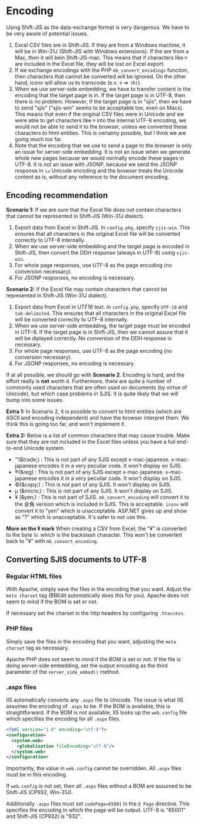 #  Encoding

Using Shift-JIS as the data-exchange format is very dangerous. We have to be very aware of potential issues.

1. Excel CSV files are in Shift-JIS. If they are from a Windows machine, it will be in Win-31J (Shift-JIS with Windows extensions). If the are from a Mac, then it will bein Shift-JIS-mac. This means that if characters like `®` are included in the Excel file, they will be lost on Excel export.
2. If we exchange encodings with the PHP `mb_convert_encodings` function, then characters that cannot be converted will be ignored. On the other hand, iconv will allow us to transcode (e.x. `®` => `(R)`).
3. When we use server-side embedding, we have to transfer content in the encoding that the target page is in. If the target page is in UTF-8, then there is no problem. However, if the target page is in "sjis", then we have to send "sjis" ("sjis-win" seems to be acceptable too, even on Macs). This means that even if the original CSV files were in Unicode and we were able to get characters like `®` into the internal UTF-8 encoding, we would not be able to send it to the browser, unless we converted these characters to html entities. This is certainly possible, but I think we are going much too far.
4. Note that the encoding that we use to send a page to the browser is only an issue for server-side embedding. It is not an issue when we generate whole new pages because we would normally encode these pages in UTF-8. It is not an issue with JSONP, because we send the JSONP response in `\u` Unicode encoding and the browser treats the Unicode content as is, without any reference to the document encoding.

## Encoding recommendation

**Scenario 1:** If we are sure that the Excel file does not contain characters that cannot be represented in Shift-JIS (Win-31J dialect).
1. Export data from Excel in Shift-JIS. In `config.php`, specify `sjis-win`. This ensures that all characters in the original Excel file will be converted correctly to UTF-8 internally.
2. When we use server-side embedding and the target page is encoded in Shift-JIS, then convert the DDH response (always in UTF-8) using `sjis-win`.
3. For whole page responses, use UTF-8 as the page encoding (no conversion necessary).
4. For JSONP responses, no encoding is necessary.

**Scenario 2:** If the Excel file may contain characters that cannot be represented in Shift-JIS (Win-31J dialect).
1. Export data from Excel in UTF16 text. In `config.php`, specify `UTF-16` and `tab-delimited`. This ensures that all characters in the original Excel file will be converted correctly to UTF-8 internally.
2. When we use server-side embedding, the target page must be encoded in UTF-8. If the target page is in Shift-JIS, then we cannot assure that it will be diplayed correctly. No conversion of the DDH response is necessary.
3. For whole page responses, use UTF-8 as the page encoding (no conversion necessary).
4. For JSONP responses, no encoding is necessary.

If at all possible, we should go with **Scenario 2**. Encoding is hard, and the effort really is **not** worth it. Furthermore, there are quite a number of commonly used characters that are often used on documents (by virtue of Unicode), but which case problems in SJIS. It is quite likely that we will bump into some issues.

**Extra 1:**
In Scenario 2, it is possible to convert to html entities (which are ASCII and encoding independent) and have the browser interpret them. We think this is going too far, and won't implement it.

**Extra 2:**
Below is a list of common characters that may cause trouble. Make sure that they are not included in the Excel files unless you have a full end-to-end Unicode system.
* ™(&amp;trade;) : This is not part of any SJIS except x-mac-japanese. x-mac-japanese encodes it in a very peculiar code. It won't display on SJIS.
* ®(&amp;reg) : This is not part of any SJIS except x-mac-japanese. x-mac-japanese encodes it in a very peculiar code. It won't display on SJIS.
* ©(&amp;copy;) : This is not part of any SJIS. It won't display on SJIS.
* µ (&amp;micro;) : This is not part of any SJIS. It won't display on SJIS.
* ¥ (&amp;yen;) : This is not part of SJIS. `mb_convert_encoding` will convert it to the 全角 version which is included in SJIS. This is acceptable. `iconv` will convert it to "yen" which is unacceptable. ASP.NET gives up and show as "?" which is unacceptable. It's safer to not use this.

**More on the ¥ mark** 
When creating a CSV from Excel, the "¥" is converted to the byte `5c` which is the backslash character.  This won't be converted back to "¥" with `mb_convert_encoding`.

## Converting SJIS documents to UTF-8

### Regular HTML files

With Apache, simply save the files in the encoding that you want. Adjust the `meta charset` tag (BBEdit automatically does this for you). Apache does not seem to mind if the BOM is set or not.

If necessary set the charset in the http headers by configuring `.htaccess`.

### PHP files

Simply save the files in the encoding that you want, adjusting the `meta charset` tag as necessary.

Apache PHP does not seem to mind if the BOM is set or not. If the file is doing server-side embedding, set the output encoding as the third parameter of the `server_side_embed()` method.

### .aspx files

IIS automatically converts any `.aspx` file to Unicode. The issue is what IIS assumes the encoding of `.aspx` to be. If the BOM is available, this is straightforward. If the BOM is not available, IIS looks up the `web.config` file which specifies the encoding for all `.aspx` files.
```xml
<?xml version="1.0" encoding="utf-8"?>
<configuration>
  <system.web>
    <globalization fileEncoding="utf-8"/>
  </system.web>
</configuration>
```
Importantly, the value in `web.config` cannot be overridden. All `.aspx` files must be in this encoding. 

If `web.config` is not set, then all `.aspx` files without a BOM are assumed to be Shift-JIS (CP932, Win-31J).

Additionally `.aspx` files must set `codePage=65001` in the `@ Page` directive. This specifies the encoding in which the page will be output. UTF-8 is "65001" and Shift-JIS (CP932) is "932".